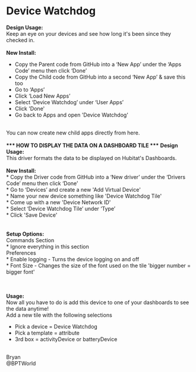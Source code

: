 # Device Watchdog
<b>Design Usage:</b><br>
Keep an eye on your devices and see how long it's been since they checked in.<br><br>
<b>New Install:</b><br>
* Copy the Parent code from GitHub into a ‘New App’ under the ‘Apps Code’ menu then click ‘Done’<br>
* Copy the Child code from GitHub into a second ‘New App’ & save this too<br>
* Go to ‘Apps’<br>
* Click ‘Load New Apps’<br>
* Select ‘Device Watchdog’ under ‘User Apps’<br>
* Click 'Done'<br>
* Go back to Apps and open 'Device Watchdog'<br>
<br>
You can now create new child apps directly from here.
<br><br>
<b>*** HOW TO DISPLAY THE DATA ON A DASHBOARD TILE ***</b>
<b>Design Usage:</b><br>
This driver formats the data to be displayed on Hubitat's Dashboards.<br><br>
<b>New Install:</b><br>
* Copy the Driver code from GitHub into a ‘New driver’ under the ‘Drivers Code’ menu then click ‘Done’<br>
* Go to ‘Devices’ and create a new 'Add Virtual Device'<br>
* Name your new device something like 'Device Watchdog Tile'<br>
* Come up with a new 'Device Network ID'<br>
* Select ‘Device Watchdog Tile’ under ‘Type’<br>
* Click 'Save Device'<br>
<br><br>
<b>Setup Options:</b><br>
Commands Section<br>
* Ignore everything in this section
<br>
Preferences<br>
* Enable logging - Turns the device logging on and off<br>
* Font Size - Changes the size of the font used on the tile 'bigger number = bigger font'<br>
<br><br>

<b>Usage:</b><br>
Now all you have to do is add this device to one of your dashboards to see the data anytime!<br>
Add a new tile with the following selections
- Pick a device = Device Watchdog
- Pick a template = attribute
- 3rd box = activityDevice or batteryDevice

<br>
Bryan<br>
@BPTWorld
